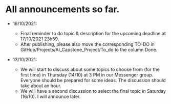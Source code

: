 # All announcements so far.

- 16/10/2021:
  - Final reminder to do topic & description for the upcoming deadline at 17/10/2021 23h59.
  - After publishing, please also move the corresponding TO-DO in GitHub/Projects/AI_Capstone_Project/To_do to the column Done.


- 13/10/2021: 
  - We will start to discuss about some topics to choose from (for the first time) in Thursday (14/10) at 3 PM in our Messenger group. Everyone should be prepared for some ideas. The discussion should take about an hour.
  - We will have a second discussion to select the final topic in Saturday (16/10). I will announce later.